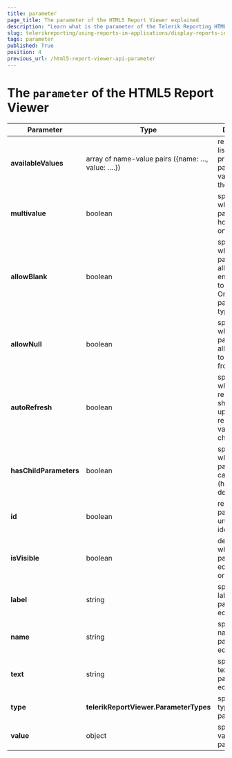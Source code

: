 ```yaml
---
title: parameter
page_title: The parameter of the HTML5 Report Viewer explained
description: "Learn what is the parameter of the Telerik Reporting HTML5 Report Viewer and what are its properties."
slug: telerikreporting/using-reports-in-applications/display-reports-in-applications/web-application/html5-report-viewer/api-reference/parameter
tags: parameter
published: True
position: 4
previous_url: /html5-report-viewer-api-parameter
---
```


<style>
table th:first-of-type {
	width: 20%;
}
table th:nth-of-type(2) {
	width: 35%;
}
table th:nth-of-type(3) {
	width: 45%;
}
</style>

# The `parameter` of the HTML5 Report Viewer

| Parameter | Type | Description |
| ------ | ------ | ------ |
| __availableValues__ |array of name-value pairs ({name: …, value: ….})|represents a list of predefined parameter values and their labels|
| __multivalue__ |boolean|specifies whether the parameter can hold more than one value|
| __allowBlank__ |boolean|specifies whether the parameter allows an empty string to be passed. Only for parameters of type string|
| __allowNull__ |boolean|specifies whether the parameter allows a <null> value to be passed from its editor|
| __autoRefresh__ |boolean|specifies whether the report viewer should auto update the report when its value has changed|
| __hasChildParameters__ |boolean|specifies whether the parameter is a cascading one (has dependencies)|
| __id__ |boolean|represents parameter’s unique identifier|
| __isVisible__ |boolean|determines whether the parameter editor is visible or not|
| __label__ |string|specifies the label for the parameter editor|
| __name__ |string|specifies the name of the parameter editor|
| __text__ |string|specifies the text for the parameter editor|
| __type__ | __telerikReportViewer.ParameterTypes__ |specifies the type of the parameter|
| __value__ |object|specifies the value of the parameter|

